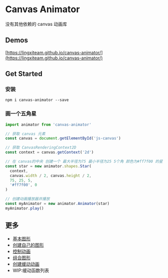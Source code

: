 # Canvas Animator

没有其他依赖的 canvas 动画库

## Demos
[https://lingxiteam.github.io/canvas-animator/](https://lingxiteam.github.io/canvas-animator/)

## Get Started

### 安装

```
npm i canvas-animator --save
```

### 画一个五角星

```javascript
import animator from 'canvas-animator'

// 获取 canvas 元素
const canvas = document.getElementById('js-canvas')

// 获取 CanvasRenderingContext2D
const context = canvas.getContext('2d')

// 在 canvas的中央 创建一个 最大半径为75 最小半径为25 5个角 颜色为#ff7f00 的星
const star = new animator.shapes.Star(
  context,
  canvas.width / 2, canvas.height / 2,
  75, 25, 5,
  '#ff7f00', 0
)

// 创建动画播放器并播放
const myAnimator = new animator.Animator(star)
myAnimator.play()

```

## 更多

* [基本图形](docs/base.md)  
* [创建自己的图形](docs/extends-shape.md)  
* [控制动画](docs/animator.md)
* [组合图形](docs/use-container.md)  
* [创建缓动动画](docs/use-ease.md)  
* WIP:缓动函数列表  

